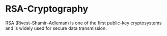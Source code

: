 # RSA-Cryptography
RSA (Rivest–Shamir–Adleman) is one of the first public-key cryptosystems and is widely used for secure data transmission.
